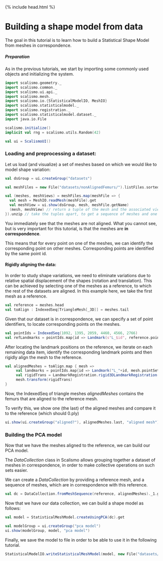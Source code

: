 {% include head.html %}

# Building a shape model from data

The goal in this tutorial is to learn how to build a Statistical Shape Model from meshes in correspondence. 


##### Preparation

As in the previous tutorials, we start by importing some commonly used objects and initializing the system.

```scala mdoc:silent
import scalismo.geometry._
import scalismo.common._
import scalismo.ui.api._
import scalismo.mesh._
import scalismo.io.{StatisticalModelIO, MeshIO}
import scalismo.statisticalmodel._
import scalismo.registration._
import scalismo.statisticalmodel.dataset._
import java.io.File

scalismo.initialize()
implicit val rng = scalismo.utils.Random(42)

val ui = ScalismoUI()
```

### Loading and preprocessing a dataset:

Let us load (and visualize) a set of meshes based on which we would like to model shape variation:

```scala mdoc:silent
val dsGroup = ui.createGroup("datasets")

val meshFiles = new File("datasets/nonAlignedFemurs/").listFiles.sorted

val (meshes, meshViews) = meshFiles.map(meshFile => {
  val mesh = MeshIO.readMesh(meshFile).get 
  val meshView = ui.show(dsGroup, mesh, meshFile.getName)
  (mesh, meshView) // return a tuple of the mesh and the associated view
}).unzip // take the tuples apart, to get a sequence of meshes and one of meshViews 
```

You immediately see that the meshes are not aligned. What you cannot see, but is very important for this tutorial, is that the meshes are **in correspondence**.

This means that for every point on one of the meshes, we can identify the corresponding point on
other meshes.  Corresponding points are identified by the same point id.


#### Rigidly aligning the data:

In order to study shape variations, we need to eliminate variations due to relative spatial displacement of the shapes (rotation and translation).
This can be achieved by selecting one of the meshes as a reference, to which the rest of the datasets are aligned. In this example here, we take the first mesh as a reference.

```scala mdoc:silent
val reference = meshes.head
val toAlign : IndexedSeq[TriangleMesh[_3D]] = meshes.tail
```

Given that our dataset is in correspondence, we can specify a set of point identifiers, to locate corresponding points on the meshes.

```scala mdoc:silent
val pointIds = IndexedSeq(1092, 1395, 2059, 4460, 4566, 2766)
val refLandmarks = pointIds.map{id => Landmark(s"L_$id", reference.pointSet.point(PointId(id))) }
```

After locating the landmark positions on the reference, we iterate on each remaining data item, identify the corresponding landmark points and then rigidly align the mesh to the reference.

```scala mdoc:silent
val alignedMeshes = toAlign.map { mesh =>    
     val landmarks = pointIds.map{id => Landmark("L_"+id, mesh.pointSet.point(PointId(id)))}
     val rigidTrans = LandmarkRegistration.rigid3DLandmarkRegistration(landmarks, refLandmarks, center = Point(0,0,0))
     mesh.transform(rigidTrans)
}
```

Now, the IndexedSeq of triangle meshes *alignedMeshes* contains the femurs that are aligned to the reference mesh.

To verify this, we show one (the last) of the aligned meshes and compare it to the reference (which should 0.ply)

```scala mdoc:silent
ui.show(ui.createGroup("aligned?"), alignedMeshes.last, "aligned mesh")
```


### Building the PCA model

Now that we have the meshes aligned to the reference, we can build our PCA model.


The *DataCollection* class in Scalismo allows grouping together a dataset of meshes in correspondence,
in order to make collective operations on such sets easier.

We can create a *DataCollection* by providing a reference mesh, and a sequence of meshes, which are in correspondence with this reference.

```scala mdoc:silent
val dc = DataCollection.fromMeshSequence(reference, alignedMeshes)._1.get
```

Now that we have our data collection, we can build a shape model as follows:

```scala mdoc:silent
val model = StatisticalMeshModel.createUsingPCA(dc).get

val modelGroup = ui.createGroup("pca model")
ui.show(modelGroup, model, "pca model")
```

Finally, we save the model to file in order to be able to use it in the following tutorial.


```scala mdoc:silent
StatisticalModelIO.writeStatisticalMeshModel(model, new File("datasets/my_pcamodel.h5"))
```